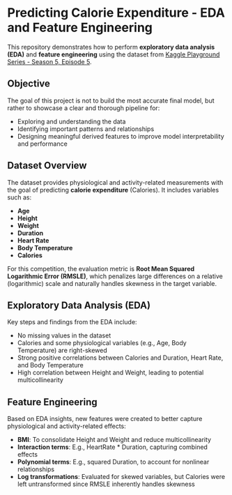 # Predicting Calorie Expenditure - EDA and Feature Engineering

This repository demonstrates how to perform **exploratory data analysis (EDA)** and **feature engineering** using the dataset from [Kaggle Playground Series - Season 5, Episode 5](https://www.kaggle.com/c/playground-series-s5e5).

## Objective

The goal of this project is not to build the most accurate final model, but rather to showcase a clear and thorough pipeline for:

- Exploring and understanding the data
- Identifying important patterns and relationships
- Designing meaningful derived features to improve model interpretability and performance

## Dataset Overview

The dataset provides physiological and activity-related measurements with the goal of predicting **calorie expenditure** (Calories). It includes variables such as:

- **Age**
- **Height**
- **Weight**
- **Duration**
- **Heart Rate**
- **Body Temperature**
- **Calories**

For this competition, the evaluation metric is **Root Mean Squared Logarithmic Error (RMSLE)**, which penalizes large differences on a relative (logarithmic) scale and naturally handles skewness in the target variable.

## Exploratory Data Analysis (EDA)

Key steps and findings from the EDA include:

- No missing values in the dataset
- Calories and some physiological variables (e.g., Age, Body Temperature) are right-skewed
- Strong positive correlations between Calories and Duration, Heart Rate, and Body Temperature
- High correlation between Height and Weight, leading to potential multicollinearity

##  Feature Engineering

Based on EDA insights, new features were created to better capture physiological and activity-related effects:

- **BMI**: To consolidate Height and Weight and reduce multicollinearity
- **Interaction terms**: E.g., HeartRate * Duration, capturing combined effects
- **Polynomial terms**: E.g., squared Duration, to account for nonlinear relationships
- **Log transformations**: Evaluated for skewed variables, but Calories were left untransformed since RMSLE inherently handles skewness

